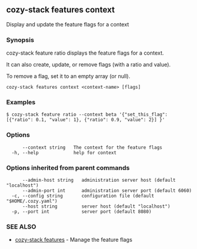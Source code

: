 ## cozy-stack features context

Display and update the feature flags for a context

### Synopsis


cozy-stack feature ratio displays the feature flags for a context.

It can also create, update, or remove flags (with a ratio and value).

To remove a flag, set it to an empty array (or null).


```
cozy-stack features context <context-name> [flags]
```

### Examples

```
$ cozy-stack feature ratio --context beta '{"set_this_flag": [{"ratio": 0.1, "value": 1}, {"ratio": 0.9, "value": 2}] }'
```

### Options

```
      --context string   The context for the feature flags
  -h, --help             help for context
```

### Options inherited from parent commands

```
      --admin-host string   administration server host (default "localhost")
      --admin-port int      administration server port (default 6060)
  -c, --config string       configuration file (default "$HOME/.cozy.yaml")
      --host string         server host (default "localhost")
  -p, --port int            server port (default 8080)
```

### SEE ALSO

* [cozy-stack features](cozy-stack_features.md)	 - Manage the feature flags

